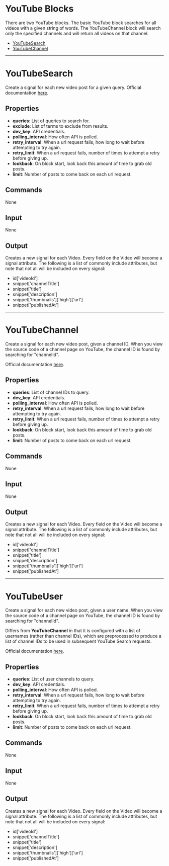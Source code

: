 YouTube Blocks
=============

There are two YouTube blocks. The basic YouTube block searches for all videos with a given string of words. The YouTubeChannel block will search only the specified channels and will return all videos on that channel.

-   [YouTubeSearch](https://github.com/nio-blocks/youtube#youtubesearch)
-   [YouTubeChannel](https://github.com/nio-blocks/youtube#youtubechannel)

***

YouTubeSearch
==============

Create a signal for each new video post for a given query. Official documentation [here](https://developers.google.com/youtube/v3/docs/search).

Properties
--------------

-   **queries**: List of queries to search for.
-   **exclude**: List of terms to exclude from results.
-   **dev_key**: API credentials.
-   **polling_interval**: How often API is polled.
-   **retry_interval**: When a url request fails, how long to wait before attempting to try again.
-   **retry_limit**: When a url request fails, number of times to attempt a retry before giving up.
-   **lookback**: On block start, look back this amount of time to grab old posts.
-   **limit**: Number of posts to come back on each url request.

Commands
----------------
None

Input
-------
None

Output
---------
Creates a new signal for each Video. Every field on the Video will become a signal attribute. The following is a list of commonly include attributes, but note that not all will be included on every signal:

-   id['videoId']
-   snippet['channelTitle']
-   snippet['title']
-   snippet['description']
-   snippet['thumbnails']['high']['url']
-   snippet['publishedAt']

***

YouTubeChannel
==============

Create a signal for each new video post, given a channel ID. When you view the source code of a channel page on YouTube, the channel ID is found by searching for "channelId".

Official documentation [here](https://developers.google.com/youtube/v3/docs/search).

Properties
--------------

-   **queries**: List of channel IDs to query.
-   **dev_key**: API credentials.
-   **polling_interval**: How often API is polled.
-   **retry_interval**: When a url request fails, how long to wait before attempting to try again.
-   **retry_limit**: When a url request fails, number of times to attempt a retry before giving up.
-   **lookback**: On block start, look back this amount of time to grab old posts.
-   **limit**: Number of posts to come back on each url request.

Commands
----------------
None

Input
-------
None

Output
---------
Creates a new signal for each Video. Every field on the Video will become a signal attribute. The following is a list of commonly include attributes, but note that not all will be included on every signal:

-   id['videoId']
-   snippet['channelTitle']
-   snippet['title']
-   snippet['description']
-   snippet['thumbnails']['high']['url']
-   snippet['publishedAt']

***

YouTubeUser
==============

Create a signal for each new video post, given a user name. When you view the source code of a channel page on YouTube, the channel ID is found by searching for "channelId".

Differs from **YouTubeChannel** in that it is configured with a list of usernames (rather than channel IDs), which are preprocessed to produce a list of channel IDs to be used in subsequent YouTube Search requests.

Official documentation [here](https://developers.google.com/youtube/v3/docs/search).

Properties
--------------

-   **queries**: List of user channels to query.
-   **dev_key**: API credentials.
-   **polling_interval**: How often API is polled.
-   **retry_interval**: When a url request fails, how long to wait before attempting to try again.
-   **retry_limit**: When a url request fails, number of times to attempt a retry before giving up.
-   **lookback**: On block start, look back this amount of time to grab old posts.
-   **limit**: Number of posts to come back on each url request.

Commands
----------------
None

Input
-------
None

Output
---------
Creates a new signal for each Video. Every field on the Video will become a signal attribute. The following is a list of commonly include attributes, but note that not all will be included on every signal:

-   id['videoId']
-   snippet['channelTitle']
-   snippet['title']
-   snippet['description']
-   snippet['thumbnails']['high']['url']
-   snippet['publishedAt']
